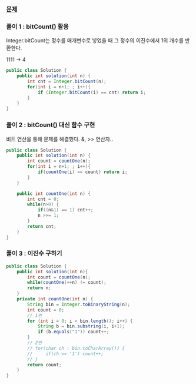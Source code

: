 ### [문제](https://programmers.co.kr/learn/courses/30/lessons/12911)

### 풀이 1 : bitCount() 활용
Integer.bitCount는 정수를 매개변수로 넣었을 때 그 정수의 이진수에서 1의 개수를 반환한다. 

1111 -> 4

~~~java
public class Solution {
    public int solution(int n) {
        int cnt = Integer.bitCount(n);
        for(int i = n+1; ; i++){
            if (Integer.bitCount(i) == cnt) return i;
        }
    }
}
~~~

### 풀이 2 : bitCount() 대신 함수 구현

비트 연산을 통해 문제를 해결했다.
&, >> 연산자..

~~~java
public class Solution {
    public int solution(int n) {
        int count = countOne(n);         
        for(int i = n+1; ; i++){
            if(countOne(i) == count) return i;
        }
    }

    public int countOne(int n) {
        int cnt = 0;
        while(n>0) {
            if((n&1) == 1) cnt++;
            n >>= 1;
        }
        return cnt;
    }
}
~~~

### 풀이 3 : 이진수 구하기

~~~java
public class Solution {
    public int solution(int n){
        int count = countOne(n);
        while(countOne(++n) != count);
        return n;
    }
    private int countOne(int n) {
        String bin = Integer.toBinaryString(n);
        int count = 0;
        // 1번
        for (int i = 0; i < bin.length(); i++) {
            String b = bin.substring(i, i+1);
            if (b.equals("1")) count++;
        }
        // 2번
        // for(char ch : bin.toCharArray()) {
        //     if(ch == '1') count++;
        // }
        return count;
    }
}
~~~